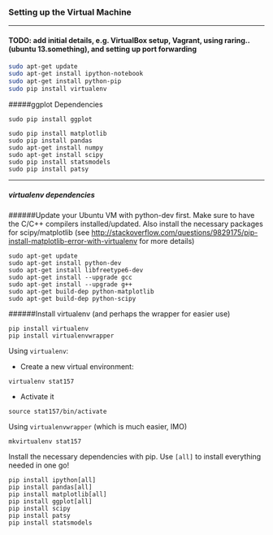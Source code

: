 ### Setting up the Virtual Machine
--------------------------------------------------------------------------------------------------------------

#### TODO: add initial details, e.g. VirtualBox setup, Vagrant, using raring.. (ubuntu 13.something), and setting up port forwarding

```sh
sudo apt-get update
sudo apt-get install ipython-notebook 
sudo apt-get install python-pip
sudo pip install virtualenv
```

#####ggplot Dependencies
```
sudo pip install ggplot
```

```
sudo pip install matplotlib
sudo pip install pandas
sudo apt-get install numpy
sudo apt-get install scipy
sudo pip install statsmodels
sudo pip install patsy
```

-----------------------------
##### virtualenv dependencies

######Update your Ubuntu VM with python-dev first. Make sure to have the C/C++ compilers installed/updated.
Also install the necessary packages for scipy/matplotlib (see http://stackoverflow.com/questions/9829175/pip-install-matplotlib-error-with-virtualenv 
for more details)
```
sudo apt-get update
sudo apt-get install python-dev
sudo apt-get install libfreetype6-dev
sudo apt-get install --upgrade gcc
sudo apt-get install --upgrade g++
sudo apt-get build-dep python-matplotlib
sudo apt-get build-dep python-scipy
```

######Install virtualenv (and perhaps the wrapper for easier use)
```
pip install virtualenv
pip install virtualenvwrapper
```

Using `virtualenv`:
* Create a new virtual environment:
```
virtualenv stat157
```
* Activate it
```
source stat157/bin/activate
```

Using `virtualenvwrapper` (which is much easier, IMO)
```
mkvirtualenv stat157
```

Install the necessary dependencies with pip. Use `[all]` to install everything needed in one go!
```
pip install ipython[all]
pip install pandas[all]
pip install matplotlib[all]
pip install ggplot[all]
pip install scipy
pip install patsy
pip install statsmodels
```
